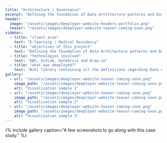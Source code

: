 ```yaml
---
title: "Architecture / Governance" 
excerpt: "Defining the foundation of Data Architecture patterns and Data Governance discipline in which the company can rely upon all data structure topics and subjects."
header:
  image: "/assets/images/deeployer-website-headers-portfolio.png"
  teaser: "/assets/images/deeployer-website-teaser-coming-soon.png"
sidebar:
  - title: "client area"
    text: "E-learning / Medical Residency"
  - title: "objectives of this project"
    text: "Defining the foundation of Data Architecture patterns and Data Governance discipline in which the company can rely upon all data structure topics and subjects, such as: Data Lineage, Data Quality, Data Monitoring, Data Archive/Purge, Data Delivery and others."
  - title: "technologies involved"
    text: "AWS, GitLab, Databrics and Draw.io"
  - title: "what was deeployed?"
    text: "Wiki library containing all the definitions regarding Data Architecture and Data Governance, blueprints and diagramas in Draw.io, GitLab repo and training."
gallery:
  - url: "/assets/images/deeployer-website-teaser-coming-soon.png"
    image_path: "/assets/images/deeployer-website-teaser-coming-soon.png"
    alt: "Visualization sample 1"
  - url: "/assets/images/deeployer-website-teaser-coming-soon.png"
    image_path: "/assets/images/deeployer-website-teaser-coming-soon.png"
    alt: "Visualization sample 2"
  - url: "/assets/images/deeployer-website-teaser-coming-soon.png"
    image_path: "/assets/images/deeployer-website-teaser-coming-soon.png"
    alt: "Visualization sample 3"
---
```


{% include gallery caption="A few screenshots to go along with this case study." %}
